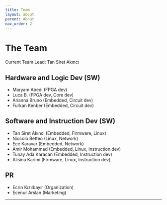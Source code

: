 ```yaml
---
title: Team
layout: about
parent: About
nav_order: 2
---
```

# The Team

Current Team Lead: Tan Siret Akıncı

## Hardware and Logic Dev (SW)
- Maryam Abedi (FPGA dev)
- Luca B. (FPGA dev, Core dev)
- Arianna Bruno (Embedded, Circuit dev)
- Furkan Kenber (Embedded, Circuit dev)

## Software and Instruction Dev (SW)
- Tan Siret Akıncı (Embedded, Firmware, Linux)
- Niccolo Betteo (Linux, Network)
- Ece Karavar (Embedded, Network)
- Amir Mohammad (Embedded, Linux, Instruction dev)
- Tunay Ada Karacan (Embedded, Instruction dev)
- Alisina Karimi (Firmware, Linux, Instruction dev)

## PR
- Ecrin Kızılbayır (Organization)
- Ecenur Arslan (Marketing)

----

[^1]: [It can take up to 10 minutes for changes to your site to publish after you push the changes to GitHub](https://docs.github.com/en/pages/setting-up-a-github-pages-site-with-jekyll/creating-a-github-pages-site-with-jekyll#creating-your-site).

[Just the Docs]: https://just-the-docs.github.io/just-the-docs/
[GitHub Pages]: https://docs.github.com/en/pages
[README]: https://github.com/just-the-docs/just-the-docs-template/blob/main/README.md
[Jekyll]: https://jekyllrb.com
[GitHub Pages / Actions workflow]: https://github.blog/changelog/2022-07-27-github-pages-custom-github-actions-workflows-beta/
[use this template]: https://github.com/just-the-docs/just-the-docs-template/generate
